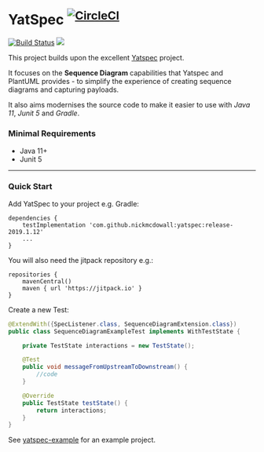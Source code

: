 # YatSpec <sup>[![CircleCI](https://circleci.com/gh/nickmcdowall/yatspec.svg?style=svg)](https://circleci.com/gh/nickmcdowall/yatspec)</sup>

 [![Build Status](https://travis-ci.com/nickmcdowall/yatspec.svg?branch=master)](https://travis-ci.com/nickmcdowall/yatspec)
 [![](https://jitpack.io/v/nickmcdowall/yatspec.svg)](https://jitpack.io/#nickmcdowall/yatspec)


This project builds upon the excellent [Yatspec](https://github.com/bodar/yatspec) project.

It focuses on the **Sequence Diagram** capabilities that Yatspec and PlantUML provides - to simplify the experience of creating sequence diagrams and capturing payloads.

It also aims modernises the source code to make it easier to use with _Java 11_, _Junit 5_ and _Gradle_. 

### Minimal Requirements ###
* Java 11+
* Junit 5
---

### Quick Start ###

Add YatSpec to your project e.g. Gradle:

````
dependencies {
    testImplementation 'com.github.nickmcdowall:yatspec:release-2019.1.12'
    ...
}
````

You will also need the jitpack repository e.g.:
````
repositories {
    mavenCentral()
    maven { url 'https://jitpack.io' }
}
````

Create a new Test:

```java
@ExtendWith({SpecListener.class, SequenceDiagramExtension.class})
public class SequenceDiagramExampleTest implements WithTestState {

    private TestState interactions = new TestState();

    @Test
    public void messageFromUpstreamToDownstream() {
        //code
    }

    @Override
    public TestState testState() {
        return interactions;
    }
}
```

See [yatspec-example](https://github.com/nickmcdowall/yatspec-example) for an example project.